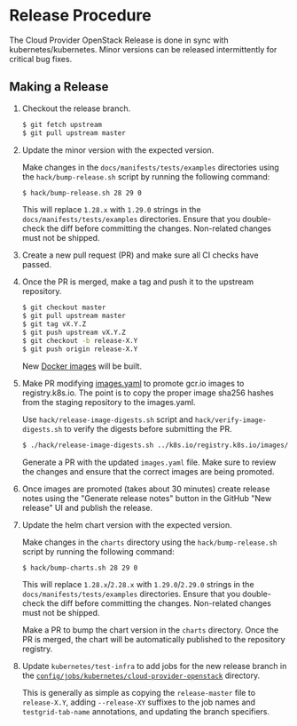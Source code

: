 # Release Procedure

The Cloud Provider OpenStack Release is done in sync with
kubernetes/kubernetes. Minor versions can be released intermittently for
critical bug fixes.

## Making a Release

1. Checkout the release branch.

    ```bash
    $ git fetch upstream
    $ git pull upstream master
    ```

2. Update the minor version with the expected version.

    Make changes in the `docs/manifests/tests/examples` directories using the
    `hack/bump-release.sh` script by running the following command:

    ```bash
    $ hack/bump-release.sh 28 29 0
    ```

    This will replace `1.28.x` with `1.29.0` strings in the
    `docs/manifests/tests/examples` directories. Ensure that you double-check the
    diff before committing the changes. Non-related changes must not be shipped.

3. Create a new pull request (PR) and make sure all CI checks have passed.

4. Once the PR is merged, make a tag and push it to the upstream repository.

    ```bash
    $ git checkout master
    $ git pull upstream master
    $ git tag vX.Y.Z
    $ git push upstream vX.Y.Z
    $ git checkout -b release-X.Y
    $ git push origin release-X.Y
    ```

    New [Docker images](https://console.cloud.google.com/gcr/images/k8s-staging-provider-os) will be built.

6. Make PR modifying [images.yaml](https://github.com/kubernetes/k8s.io/blob/main/registry.k8s.io/images/k8s-staging-provider-os/images.yaml) to promote gcr.io images to registry.k8s.io. The point is to copy the proper image sha256 hashes from the staging repository to the images.yaml.

    Use `hack/release-image-digests.sh` script and `hack/verify-image-digests.sh` to verify the digests before submitting the PR.

    ```bash
    $ ./hack/release-image-digests.sh ../k8s.io/registry.k8s.io/images/k8s-staging-provider-os/images.yaml vX.Y.Z
    ```

    Generate a PR with the updated `images.yaml` file. Make sure to review the changes and ensure that the correct images are being promoted.

7. Once images are promoted (takes about 30 minutes) create release notes using the "Generate release notes" button in the GitHub "New release" UI and publish the release.

8. Update the helm chart version with the expected version.

    Make changes in the `charts` directory using the
    `hack/bump-release.sh` script by running the following command:

    ```bash
    $ hack/bump-charts.sh 28 29 0
    ```

    This will replace `1.28.x`/`2.28.x` with `1.29.0`/`2.29.0` strings in the
    `docs/manifests/tests/examples` directories. Ensure that you double-check the
    diff before committing the changes. Non-related changes must not be shipped.

    Make a PR to bump the chart version in the `charts` directory. Once the PR is
    merged, the chart will be automatically published to the repository registry.

9. Update `kubernetes/test-infra` to add jobs for the new release branch in the [`config/jobs/kubernetes/cloud-provider-openstack`](https://github.com/kubernetes/test-infra/tree/master/config/jobs/kubernetes/cloud-provider-openstack) directory.

    This is generally as simple as copying the `release-master` file to `release-X.Y`, adding `--release-XY` suffixes to the job names and `testgrid-tab-name` annotations, and updating the branch specifiers.
